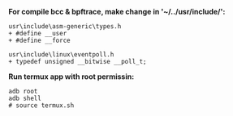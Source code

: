 **For compile bcc & bpftrace, make change in '~/../usr/include/':**
```
usr\include\asm-generic\types.h
+ #define __user
+ #define __force
```

```
usr\include\linux\eventpoll.h
+ typedef unsigned __bitwise __poll_t;
```

**Run termux app with root permissin:**
```
adb root
adb shell
# source termux.sh
```
